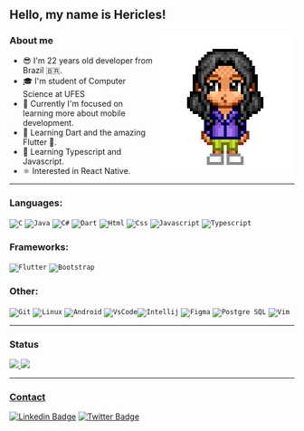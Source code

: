## Hello, my name is Hericles!

<img align=right alt="Pixel Art Avatar" src="./avatar.png">

### About me

<ul>
    <li>😎 I'm 22 years old developer from Brazil 🇧🇷.</li>
    <li>🎓 I'm student of Computer Science at UFES</li>
    <li>📱 Currently I'm focused on learning more about mobile development.</li>
    <li>📝 Learning Dart and the amazing Flutter 💜.</li>
    <li>📝 Learning Typescript and Javascript.</li>
    <li>⚛️ Interested in React Native.</li>
</ul>

---

### Languages:

<code><img src="https://cdn.jsdelivr.net/gh/devicons/devicon/icons/c/c-original.svg"  width="40px" title="C"/></code>
<code><img src="https://cdn.jsdelivr.net/gh/devicons/devicon/icons/java/java-original.svg" width="40px" title="Java"/></code>
<code><img src="https://cdn.jsdelivr.net/gh/devicons/devicon/icons/csharp/csharp-original.svg" width="40px" title="C#"/></code>
<code><img src="https://cdn.jsdelivr.net/gh/devicons/devicon/icons/dart/dart-original.svg" width="40px" title="Dart"/></code>
<code><img src="https://cdn.jsdelivr.net/gh/devicons/devicon/icons/html5/html5-original.svg" width="40px" title="Html"/></code>
<code><img src="https://cdn.jsdelivr.net/gh/devicons/devicon/icons/css3/css3-original.svg" width="40px" title="Css"/></code>
<code><img src="https://cdn.jsdelivr.net/gh/devicons/devicon/icons/javascript/javascript-original.svg" width="40px" title="Javascript"/></code>
<code><img src="https://cdn.jsdelivr.net/gh/devicons/devicon/icons/typescript/typescript-original.svg" width="40px" title="Typescript"/></code>

### Frameworks:

<code><img src="https://cdn.jsdelivr.net/gh/devicons/devicon/icons/flutter/flutter-original.svg" width="40px" title="Flutter"/></code>
<code><img src="https://cdn.jsdelivr.net/gh/devicons/devicon/icons/bootstrap/bootstrap-original.svg" width="40px" title="Bootstrap"/></code>

### Other:

<code><img src="https://cdn.jsdelivr.net/gh/devicons/devicon/icons/git/git-original.svg"  width="40px" title="Git"/></code>
<code><img src="https://cdn.jsdelivr.net/gh/devicons/devicon/icons/linux/linux-original.svg"  width="40px" title="Linux"/></code>
<code><img src="https://cdn.jsdelivr.net/gh/devicons/devicon/icons/android/android-original.svg"  width="40px" title="Android"/></code>
<code><img src="https://cdn.jsdelivr.net/gh/devicons/devicon/icons/vscode/vscode-original.svg"  width="40px" title="VsCode"/></code><code><img src="https://cdn.jsdelivr.net/gh/devicons/devicon/icons/intellij/intellij-original.svg"  width="40px" title="Intellij"/></code>
<code><img src="https://cdn.jsdelivr.net/gh/devicons/devicon/icons/figma/figma-original.svg"  width="40px" title="Figma"/></code>
<code><img src="https://cdn.jsdelivr.net/gh/devicons/devicon/icons/postgresql/postgresql-original.svg"  width="40px" title="Postgre SQL"/></code>
<code><img src="https://cdn.jsdelivr.net/gh/devicons/devicon/icons/vim/vim-original.svg"  width="40px" title="Vim"/></code>

---

### Status

<div>
<a href="https://github.com/hericles-koelher">
<img height="180em" src="https://github-readme-stats.vercel.app/api/top-langs/?username=hericles-koelher&layout=compact&langs_count=7&theme=dracula"/>
<img height="180em" src="https://github-readme-stats.vercel.app/api?username=hericles-koelher&show_icons=true&theme=dracula&include_all_commits=true&count_private=true"/>
</div>

---
    
### Contact

[![Linkedin Badge](https://img.shields.io/badge/-Hericles_Koelher-blue?style=flat-square&logo=Linkedin&logoColor=white&link=https://www.linkedin.com/in/hericles-bruno-quaresma-koelher-9a2021209)](https://www.linkedin.com/in/hericles-bruno-quaresma-koelher-9a2021209)
[![Twitter Badge](https://img.shields.io/twitter/url?label=Hericles%20Koelher&style=social&url=https%3A%2F%2Ftwitter.com%2FHericlesKoelher)](https://twitter.com/HericlesKoelher)
